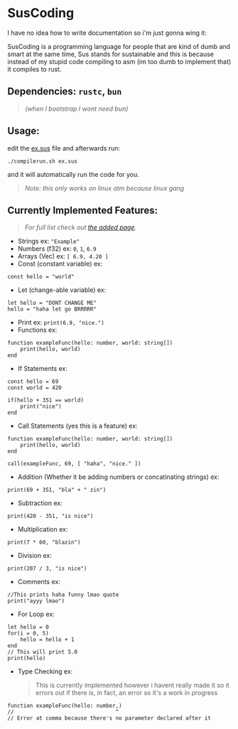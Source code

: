 # SusCoding

I have no idea how to write documentation so i'm just gonna wing it:

SusCoding is a programming language for people that are kind of dumb and smart at the same time, Sus stands for sustainable and this is because instead of my stupid code compiling to asm (im too dumb to implement that) it compiles to rust.

## Dependencies: `rustc`, `bun`

> _(when I bootstrap I wont need bun)_

## Usage:

edit the [ex.sus](ex.sus) file and afterwards run:

```console
./compilerun.sh ex.sus
```

and it will automatically run the code for you.

> _Note: this only works on linux atm because linux gang_

## Currently Implemented Features:

> _For full list check out [the added page](added.md)._

- Strings ex: `"Example"`
- Numbers (f32) ex: `0`, `1`, `6.9`
- Arrays (Vec) ex: `[ 6.9, 4.20 ]`
- Const (constant variable) ex:

```SusCoding
const hello = "world"
```

- Let (change-able variable) ex:

```SusCoding
let hello = "DONT CHANGE ME"
hello = "haha let go BRRRRR"
```

- Print ex: `print(6.9, "nice.")`
- Functions ex:

```SusCoding
function exampleFunc(hello: number, world: string[])
	print(hello, world)
end
```

- If Statements ex:

```SusCoding
const hello = 69
const world = 420

if(hello + 351 == world)
	print("nice")
end
```

- Call Statements (yes this is a feature) ex:

```SusCoding
function exampleFunc(hello: number, world: string[])
	print(hello, world)
end

call(exampleFunc, 69, [ "haha", "nice." ])
```

- Addition (Whether it be adding numbers or concatinating strings) ex:

```SusCoding
print(69 + 351, "bla" + " zin")
```

- Subtraction ex:

```SusCoding
print(420 - 351, "is nice")
```

- Multiplication ex:

```SusCoding
print(7 * 60, "blazin")
```

- Division ex:

```SusCoding
print(207 / 3, "is nice")
```

- Comments ex:

```SusCoding
//This prints haha funny lmao quote
print("ayyy lmao")
```

- For Loop ex:
```SusCoding
let hello = 0
for(i = 0, 5)
	hello = hello + 1
end
// This will print 5.0
print(hello)
```

- Type Checking ex:
  > This is currently implemented however i havent really made it so it errors out if there is, in fact, an error so it's a work in progress

```SusCoding
function exampleFunc(hello: number,)
//                                ^
// Error at comma because there's no parameter declared after it
```
